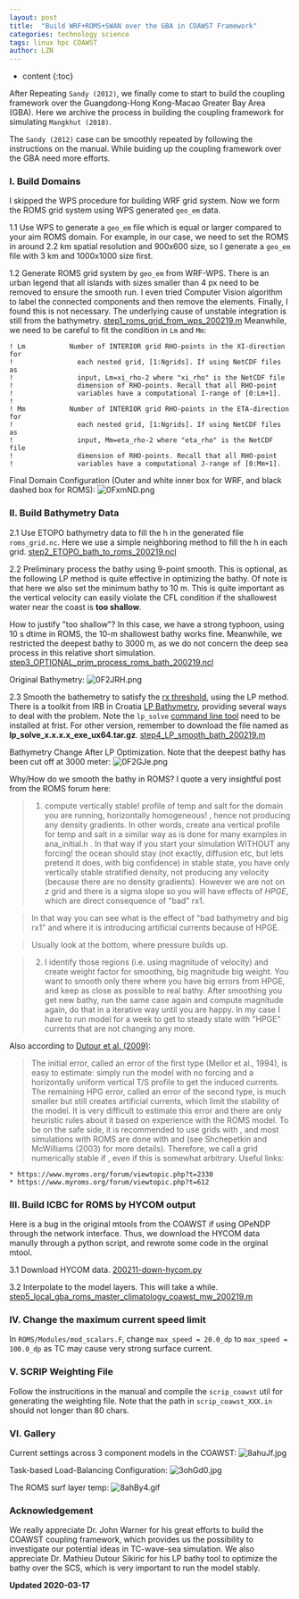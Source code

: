 ```yaml
---
layout: post
title:  "Build WRF+ROMS+SWAN over the GBA in COAWST Framework"
categories: technology science
tags: linux hpc COAWST
author: LZN
---
```


* content
{:toc}

After Repeating `Sandy (2012)`, we finally come to start to build the coupling framework over the Guangdong-Hong Kong-Macao Greater Bay Area (GBA). Here we archive the process in building the coupling framework for simulating `Mangkhut (2018)`.

The `Sandy (2012)` case can be smoothly repeated by following the instructions on the manual. While buiding up the coupling framework over the GBA need more efforts.

### I. Build Domains

I skipped the WPS procedure for building WRF grid system. Now we form the ROMS grid system using WPS generated `geo_em` data.

1.1 Use WPS to generate a `geo_em` file which is equal or larger compared to your aim ROMS domain. For example, in our case, we need to set the ROMS in around 2.2 km spatial resolution and 900x600 size, so I generate a `geo_em` file with 3 km and 1000x1000 size first.

1.2 Generate ROMS grid system by `geo_em` from WRF-WPS. There is an urban legend that all islands with sizes smaller than 4 px need to be removed to ensure the smooth run. I even tried Computer Vision algorithm to label the connected components and then remove the elements. Finally, I found this is not necessary. The underlying cause of unstable integration is still from the bathymetry. [step1_roms_grid_from_wps_200219.m](https://github.com/Novarizark/project/blob/master/1911-COAWST/script/gba-roms-grid/step1_roms_grid_from_wps_200219.m)
Meanwhile, we need to be careful to fit the condition in `Lm` and `Mm`:

```
! Lm           Number of INTERIOR grid RHO-points in the XI-direction for
!                each nested grid, [1:Ngrids]. If using NetCDF files as
!                input, Lm=xi_rho-2 where "xi_rho" is the NetCDF file 
!                dimension of RHO-points. Recall that all RHO-point
!                variables have a computational I-range of [0:Lm+1].
!
! Mm           Number of INTERIOR grid RHO-points in the ETA-direction for
!                each nested grid, [1:Ngrids]. If using NetCDF files as
!                input, Mm=eta_rho-2 where "eta_rho" is the NetCDF file 
!                dimension of RHO-points. Recall that all RHO-point
!                variables have a computational J-range of [0:Mm+1].
```

Final Domain Configuration (Outer and white inner box for WRF, and black dashed box for ROMS):
![0FxmND.png](https://s1.ax1x.com/2020/09/27/0FxmND.png)


### II. Build Bathymetry Data

2.1 Use ETOPO bathymetry data to fill the h in the generated file `roms_grid.nc`. Here we use a simple neighboring method to fill the h in each grid. [step2_ETOPO_bath_to_roms_200219.ncl](https://github.com/Novarizark/project/blob/master/1911-COAWST/script/gba-roms-grid/step2_ETOPO_bath_to_roms_200219.ncl)

2.2 Preliminary process the bathy using 9-point smooth. This is optional, as the following LP method is quite effective in optimizing the bathy. 
Of note is that here we also set the minimum bathy to 10 m. This is quite important as the vertical velocity can easily violate the CFL condition if the shallowest water near the coast is **too shallow**.

How to justify "too shallow"? In this case, we have a strong typhoon, using 10 s dtime in ROMS, the 10-m shallowest bathy works fine. Meanwhile, we restricted the deepest bathy to 3000 m, as we do not concern the deep sea process in this relative short simulation. [step3_OPTIONAL_prim_process_roms_bath_200219.ncl](https://github.com/Novarizark/project/blob/master/1911-COAWST/script/gba-roms-grid/step3_OPTIONAL_prim_process_roms_bath_200219.ncl)

Original Bathymetry:
![0F2JRH.png](https://s1.ax1x.com/2020/09/27/0F2JRH.png)

2.3 Smooth the bathemetry to satisfy the [rx threshold](https://www.myroms.org/forum/viewtopic.php?t=2841), using the LP method. There is a toolkit from IRB in Croatia [LP Bathymetry](https://www2.irb.hr/korisnici/mdsikir/Bathymetry/), providing several ways to deal with the problem.
Note the `lp_solve` [command line tool](https://sourceforge.net/projects/lpsolve/files/lpsolve/5.5.2.5/lp_solve_5.5.2.5_exe_ux64.tar.gz/download) need to be installed at frist. For other version, remember to download the file named as **lp_solve_x.x.x.x_exe_ux64.tar.gz**. [step4_LP_smooth_bath_200219.m](https://github.com/Novarizark/project/blob/master/1911-COAWST/script/gba-roms-grid/step4_LP_smooth_bath_200219.m)

Bathymetry Change After LP Optimization. Note that the deepest bathy has been cut off at 3000 meter:
![0F2GJe.png](https://s1.ax1x.com/2020/09/27/0F2GJe.png)

Why/How do we smooth the bathy in ROMS? I quote a very insightful post from the ROMS forum here:
    
> 1) compute vertically stable! profile of temp and salt for the domain you are running, horizontally homogeneous! , hence not producing any density gradients. In other words, create ana vertical profile for temp and salt in a similar way as is done for many examples in ana_initial.h . In that way if you start your simulation WITHOUT any forcing! the ocean should stay (not exactly, diffusion etc, but lets pretend it does, with big confidence) in stable state, you have only vertically stable stratified density, not producing any velocity (because there are no density gradients). However we are not on z grid and there is a sigma slope so you will have effects of *HPGE*, which are direct consequence of "bad" rx1.

> In that way you can see what is the effect of "bad bathymetry and big rx1" and where it is introducing artificial currents because of HPGE.

> Usually look at the bottom, where pressure builds up.

> 2) I identify those regions (i.e. using magnitude of velocity) and create weight factor for smoothing, big magnitude big weight. You want to smooth only there where you have big errors from HPGE, and keep as close as possible to real bathy. After smoothing you get new bathy, run the same case again and compute magnitude again, do that in a iterative way until you are happy. In my case I have to run model for a week to get to steady state with "HPGE" currents that are not changing any more.  

Also according to [Dutour et al. (2009)](https://www.sciencedirect.com/science/article/pii/S1463500309000742):

> The initial error, called an error of the first type (Mellor et al., 1994), is easy to estimate: simply run the model with no forcing and a horizontally uniform vertical T/S profile to get the induced currents. The remaining HPG error, called an error of the second type, is much smaller but still creates artificial currents, which limit the stability of the model. It is very difficult to estimate this error and there are only heuristic rules about it based on experience with the ROMS model. To be on the safe side, it is recommended to use grids with , and most simulations with ROMS are done with  and  (see Shchepetkin and McWilliams (2003) for more details). Therefore, we call a grid numerically stable if , even if this is somewhat arbitrary.
Useful links:

    * https://www.myroms.org/forum/viewtopic.php?t=2330
    * https://www.myroms.org/forum/viewtopic.php?t=612

### III. Build ICBC for ROMS by HYCOM output

Here is a bug in the original mtools from the COAWST if using OPeNDP through the network interface. Thus, we download the HYCOM data manully through a python script, and rewrote some code in the orginal mtool.

3.1 Download HYCOM data. [200211-down-hycom.py](https://github.com/Novarizark/project/tree/master/1911-COAWST/script/down_hycom)

3.2 Interpolate to the model layers. This will take a while. [step5_local_gba_roms_master_climatology_coawst_mw_200219.m](https://github.com/Novarizark/project/blob/master/1911-COAWST/script/gba-roms-grid/step5_local_gba_roms_master_climatology_coawst_mw_200219.m)

### IV. Change the maximum current speed limit

In `ROMS/Modules/mod_scalars.F`, change `max_speed = 20.0_dp` to `max_speed = 100.0_dp` as TC may cause very strong surface current.

### V. SCRIP Weighting File

Follow the instrucitions in the manual and compile the `scrip_coawst` util for generating the weighting file. Note that the path in `scrip_coawst_XXX.in` should not longer than 80 chars.

### VI. Gallery

Current settings across 3 component models in the COAWST:
![8ahuJf.jpg](https://s1.ax1x.com/2020/03/17/8ahuJf.jpg)

Task-based Load-Balancing Configuration:
![3ohGd0.jpg](https://s2.ax1x.com/2020/03/04/3ohGd0.jpg)

The ROMS surf layer temp:
![8ahBy4.gif](https://s1.ax1x.com/2020/03/17/8ahBy4.gif)

### Acknowledgement

We really appreciate Dr. John Warner for his great efforts to build the COAWST coupling framework, which provides us the possibility to investigate our potential ideas in TC-wave-sea simulation. 
We also appreciate Dr. Mathieu Dutour Sikiric for his LP bathy tool to optimize the bathy over the SCS, which is very important to run the model stably.

**Updated 2020-03-17**

